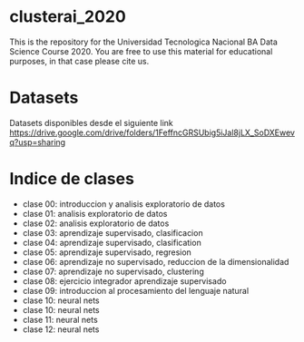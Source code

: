# clusterai_2020

This is the repository for the Universidad Tecnologica Nacional BA Data Science Course 2020.  You are free to use this material for educational purposes, in that case please cite us.

# Datasets
Datasets disponibles desde el siguiente link https://drive.google.com/drive/folders/1FeffncGRSUbig5iJal8jLX_SoDXEwevq?usp=sharing

# Indice de clases
- clase 00: introduccion y analisis exploratorio de datos
- clase 01: analisis exploratorio de datos
- clase 02: analisis exploratorio de datos
- clase 03: aprendizaje supervisado, clasificacion
- clase 04: aprendizaje supervisado, clasification
- clase 05: aprendizaje supervisado, regresion
- clase 06: aprendizaje no supervisado, reduccion de la dimensionalidad
- clase 07: aprendizaje no supervisado, clustering
- clase 08: ejercicio integrador aprendizaje supervisado
- clase 09: introduccion al procesamiento del lenguaje natural
- clase 10: neural nets
- clase 10: neural nets
- clase 11: neural nets
- clase 12: neural nets


